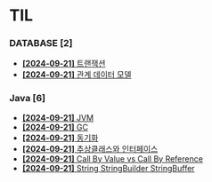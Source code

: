 # TIL
 
### DATABASE [2]
- [**[2024-09-21]**  트랜잭션](https://github.com/A-lass/TIL/blob/main/DATABASE/트랜잭션.md)
- [**[2024-09-21]**  관계 데이터 모델](https://github.com/A-lass/TIL/blob/main/DATABASE/관계_데이터_모델.md)
### Java [6]
- [**[2024-09-21]**  JVM](https://github.com/A-lass/TIL/blob/main/Java/JVM.md)
- [**[2024-09-21]**  GC](https://github.com/A-lass/TIL/blob/main/Java/GC.md)
- [**[2024-09-21]**  동기화](https://github.com/A-lass/TIL/blob/main/Java/동기화.md)
- [**[2024-09-21]**  추상클래스와 인터페이스](https://github.com/A-lass/TIL/blob/main/Java/추상클래스와_인터페이스.md)
- [**[2024-09-21]**  Call By Value vs Call By Reference](https://github.com/A-lass/TIL/blob/main/Java/Call_By_Value_vs_Call_By_Reference.md)
- [**[2024-09-21]**  String StringBuilder StringBuffer](https://github.com/A-lass/TIL/blob/main/Java/String_StringBuilder_StringBuffer.md)
